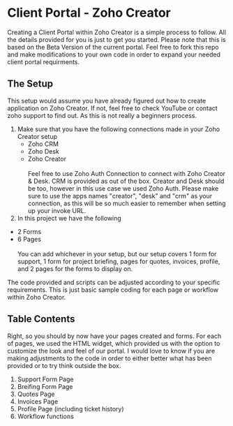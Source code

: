 # Client Portal - Zoho Creator
Creating a Client Portal within Zoho Creator is a simple process to follow. All the details provided for you is just to get you started.
Please note that this is based on the Beta Version of the current portal. Feel free to fork this repo and make modifications to your own code in order to expand your needed client portal requirments. 

## The Setup

This setup would assume you have already figured out how to create application on Zoho Creator. If not, feel free to check YouTube or contact zoho support to find out. As this is not really a beginners process.

1. Make sure that you have the following connections made in your Zoho Creator setup
   - Zoho CRM
   - Zoho Desk
   - Zoho Creator<br><br>
Feel free to use Zoho Auth Connection to connect with Zoho Creator & Desk. CRM is provided as out of the box. Creator and Desk should be too, however in this use case we used Zoho Auth.
Please make sure to use the apps names "creator", "desk" and "crm" as your connection, as this will be so much easier to remember when setting up your invoke URL.
2. In this project we have the following
  - 2 Forms
  - 6 Pages<br><br>
You can add whichever in your setup, but our setup covers 1 form for support, 1 form for project briefing, pages for quotes, invoices, profile, and 2 pages for the forms to display on.

The code provided and scripts can be adjusted according to your specific requirements. This is just basic sample coding for each page or workflow within Zoho Creator.

## Table Contents

Right, so you should by now have your pages created and forms. For each of pages, we used the HTML widget, which provided us with the option to customize the look and feel of our portal. I would love to know if you are making adjustments to the code in order to either better what has been provided or to try think outside the box.

1. Support Form Page
2. Breifing Form Page
3. Quotes Page
4. Invoices Page
5. Profile Page (including ticket history)
6. Workflow functions

